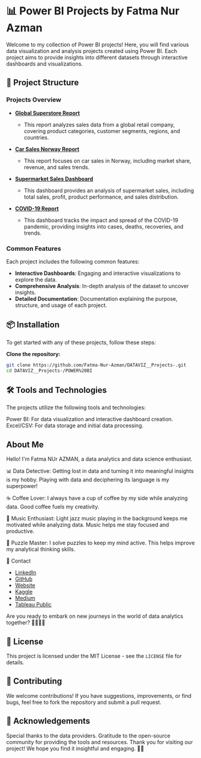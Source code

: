 # 📊 Power BI Projects by Fatma Nur Azman

Welcome to my collection of Power BI projects! Here, you will find various data visualization and analysis projects created using Power BI. Each project aims to provide insights into different datasets through interactive dashboards and visualizations.

## 📁 Project Structure

### Projects Overview

- **[Global Superstore Report](https://github.com/Fatma-Nur-Azman/DATAVIZ__Projects-/tree/main/POWER%20BI/Global%20Superstore%20Report)**
  - This report analyzes sales data from a global retail company, covering product categories, customer segments, regions, and countries.

- **[Car Sales Norway Report](https://github.com/Fatma-Nur-Azman/DATAVIZ__Projects-/tree/main/POWER%20BI/Car%20Sales%20Norway%20Report)**
  - This report focuses on car sales in Norway, including market share, revenue, and sales trends.

- **[Supermarket Sales Dashboard](https://github.com/Fatma-Nur-Azman/DATAVIZ__Projects-/tree/main/POWER%20BI/Supermarket%20Sales%20Dashboard)**
  - This dashboard provides an analysis of supermarket sales, including total sales, profit, product performance, and sales distribution.

- **[COVID-19 Report](https://github.com/Fatma-Nur-Azman/DATAVIZ__Projects-/tree/main/POWER%20BI/COVID-19%20Report)**
  - This dashboard tracks the impact and spread of the COVID-19 pandemic, providing insights into cases, deaths, recoveries, and trends.

### Common Features

Each project includes the following common features:

- **Interactive Dashboards**: Engaging and interactive visualizations to explore the data.
- **Comprehensive Analysis**: In-depth analysis of the dataset to uncover insights.
- **Detailed Documentation**: Documentation explaining the purpose, structure, and usage of each project.

## 📦 Installation

To get started with any of these projects, follow these steps:

 **Clone the repository:**

```bash
git clone https://github.com/Fatma-Nur-Azman/DATAVIZ__Projects-.git
cd DATAVIZ__Projects-/POWER%20BI
```
## 🛠️ Tools and Technologies
The projects utilize the following tools and technologies:

Power BI: For data visualization and interactive dashboard creation.
Excel/CSV: For data storage and initial data processing.
## About Me

Hello! I'm Fatma NUr AZMAN, a data analytics and data science enthusiast.

📊 Data Detective: Getting lost in data and turning it into meaningful insights is my hobby. Playing with data and deciphering its language is my superpower!

☕ Coffee Lover: I always have a cup of coffee by my side while analyzing data. Good coffee fuels my creativity.

🎵 Music Enthusiast: Light jazz music playing in the background keeps me motivated while analyzing data. Music helps me stay focused and productive.

🧩 Puzzle Master: I solve puzzles to keep my mind active. This helps improve my analytical thinking skills.

📧 Contact

- [LinkedIn](https://www.linkedin.com/in/fatma-nur-azman/)
- [GitHub](https://github.com/Fatma-Nur-Azman)
- [Website](https://fatmanurazman.vercel.app/)
- [Kaggle](https://www.kaggle.com/fnurazman)
- [Medium](https://medium.com/@azmanfnur)
- [Tableau Public](https://public.tableau.com/app/profile/fatma.nur.azman/vizzes)
  
Are you ready to embark on new journeys in the world of data analytics together? 🚴‍♀️🚴‍♂️

## 📜 License

This project is licensed under the MIT License - see the `LICENSE` file for details.



## 🤝 Contributing
We welcome contributions! If you have suggestions, improvements, or find bugs, feel free to fork the repository and submit a pull request.

## 🌟 Acknowledgements
Special thanks to the data providers.
Gratitude to the open-source community for providing the tools and resources.
Thank you for visiting our project! We hope you find it insightful and engaging. 👩‍💼






